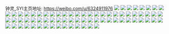 钟灵_SYI主页地址: https://weibo.com/u/6324911976 
![](https://wx4.sinaimg.cn/mw2000/006U2Gxily1h8wcukhauuj30u01400za.jpg) 
![](https://wx4.sinaimg.cn/mw2000/006U2Gxily1h8wctvivtyj30u00u0q8n.jpg) 
![](https://wx4.sinaimg.cn/mw2000/006U2Gxily1h8wctx733xj30u00u0qa3.jpg) 
![](https://wx4.sinaimg.cn/mw2000/006U2Gxily1h8wctv3ncmj30u00u0gqy.jpg) 
![](https://wx4.sinaimg.cn/mw2000/006U2Gxily1h8wctwek23j30u00u0q8t.jpg) 
![](https://wx4.sinaimg.cn/mw2000/006U2Gxily1h8wctxjcnqj30u00u0tek.jpg) 
![](https://wx4.sinaimg.cn/mw2000/006U2Gxily1h8wctwui2dj30u00u0agj.jpg) 
![](https://wx4.sinaimg.cn/mw2000/006U2Gxily1h8wctvs5d6j30u00u0tej.jpg) 
![](https://wx4.sinaimg.cn/mw2000/006U2Gxily1h8ubwe1osdj30u00u0426.jpg) 
![](https://wx4.sinaimg.cn/mw2000/006U2Gxily1h8ocw65ctpj318z0u0aev.jpg) 
![](https://wx4.sinaimg.cn/mw2000/006U2Gxily1h8ocw3t3x3j318z0u00ym.jpg) 
![](https://wx4.sinaimg.cn/mw2000/006U2Gxily1h8ocw7i97oj318z0u0wjh.jpg) 
![](https://wx4.sinaimg.cn/mw2000/006U2Gxily1h8ocw5hsq1j318z0u0n1r.jpg) 
![](https://wx4.sinaimg.cn/mw2000/006U2Gxily1h8ocw4tzo6j30u018z45x.jpg) 
![](https://wx4.sinaimg.cn/mw2000/006U2Gxily1h8ocw6vfhlj30u018z7ag.jpg) 
![](https://wx4.sinaimg.cn/mw2000/006U2Gxily1h8ney1n8aij30u00u0gok.jpg) 
![](https://wx4.sinaimg.cn/mw2000/006U2Gxily1h8ney27e2qj30u01000yx.jpg) 
![](https://wx4.sinaimg.cn/mw2000/006U2Gxily1h8ney3heoej30u0140wjk.jpg) 
![](https://wx4.sinaimg.cn/mw2000/006U2Gxily1h8nf1qn8m1j31400u07b6.jpg) 
![](https://wx4.sinaimg.cn/mw2000/006U2Gxily1h8f06aanb4j30u0198q9h.jpg) 
![](https://wx4.sinaimg.cn/mw2000/006U2Gxily1h8f06b1qboj30u01o0tjh.jpg) 
![](https://wx4.sinaimg.cn/mw2000/006U2Gxily1h8f06bpp7aj30u01hcdoj.jpg) 
![](https://wx4.sinaimg.cn/mw2000/006U2Gxily1h8f06c9xuhj30u01hctim.jpg) 
![](https://wx4.sinaimg.cn/mw2000/006U2Gxily1h83l8ug41rj30u00u0af6.jpg) 
![](https://wx4.sinaimg.cn/mw2000/006U2Gxily1h83l8uwtibj30u01hc7fm.jpg) 
![](https://wx4.sinaimg.cn/mw2000/006U2Gxily1h83l8vgdcfj30u00u0n0m.jpg) 
![](https://wx4.sinaimg.cn/mw2000/006U2Gxily1h81e8nsdv0j30u00hjq4e.jpg) 
![](https://wx4.sinaimg.cn/mw2000/006U2Gxily1h81e998ut8j30u00u0thi.jpg) 
![](https://wx4.sinaimg.cn/mw2000/006U2Gxily1h7s19gtm65j30u01hc7aa.jpg) 
![](https://wx4.sinaimg.cn/mw2000/006U2Gxily1h7s19h91y8j30u013yq7j.jpg) 
![](https://wx4.sinaimg.cn/mw2000/006U2Gxily1h7s1afn7usj30u01hcq9o.jpg) 
![](https://wx4.sinaimg.cn/mw2000/006U2Gxily1h7s19g7r4uj30u00vzdlj.jpg) 
![](https://wx4.sinaimg.cn/mw2000/006U2Gxily1h7s19ijpf7j30u013ygsc.jpg) 
![](https://wx4.sinaimg.cn/mw2000/006U2Gxily1h7s19hyoc5j30u013y118.jpg) 
![](https://wx4.sinaimg.cn/mw2000/006U2Gxily1h7s19k27dyj30u00u00yn.jpg) 
![](https://wx4.sinaimg.cn/mw2000/006U2Gxily1h7s1af4y4aj30u00u0jw9.jpg) 
![](https://wx4.sinaimg.cn/mw2000/006U2Gxily1h7s1aeovu0j30u00u0af4.jpg) 
![](https://wx4.sinaimg.cn/mw2000/006U2Gxily1h6r5dui26aj30u014711w.jpg) 
![](https://wx4.sinaimg.cn/mw2000/006U2Gxily1h6r5dvajtfj30u0140tbm.jpg) 
![](https://wx4.sinaimg.cn/mw2000/006U2Gxily1h6r5dvyujmj30u0140k0s.jpg) 
![](https://wx4.sinaimg.cn/mw2000/006U2Gxily1h6r5dwox0pj30u01407g7.jpg) 
![](https://wx4.sinaimg.cn/mw2000/006U2Gxily1h6r5dxqxhhj30u0140dr1.jpg) 
![](https://wx4.sinaimg.cn/mw2000/006U2Gxily1h6r5dypjllj30u014014n.jpg) 
![](https://wx4.sinaimg.cn/mw2000/006U2Gxily1h69n4mtfsjj30u013yq89.jpg) 
![](https://wx4.sinaimg.cn/mw2000/006U2Gxily1h69n4m4e4oj30u013ytg7.jpg) 
![](https://wx4.sinaimg.cn/mw2000/006U2Gxily1h69n4nfbcdj30u013ygss.jpg) 
![](https://wx4.sinaimg.cn/mw2000/006U2Gxily1h62i1pjj5jj30u0191teb.jpg) 
![](https://wx4.sinaimg.cn/mw2000/006U2Gxily1h62i1s6qhzj31910u0q7f.jpg) 
![](https://wx4.sinaimg.cn/mw2000/006U2Gxily1h62i1reeokj30sg11xad3.jpg) 
![](https://wx4.sinaimg.cn/mw2000/006U2Gxily1h62i1qkf1wj30sg11xzvl.jpg) 
![](https://wx4.sinaimg.cn/mw2000/006U2Gxily1h62i1te1uyj31900u0k29.jpg) 
![](https://wx4.sinaimg.cn/mw2000/006U2Gxily1h60ezvfgi4j30u013y0tt.jpg) 
![](https://wx4.sinaimg.cn/mw2000/006U2Gxily1h60ezvskdrj30u013yjx1.jpg) 
![](https://wx4.sinaimg.cn/mw2000/006U2Gxily1h60ezv22taj30u013y0xx.jpg) 
![](https://wx4.sinaimg.cn/mw2000/006U2Gxily1h3yteh59tcj30u01hdn54.jpg) 
![](https://wx4.sinaimg.cn/mw2000/006U2Gxily1h3ytefvfaxj30u00u0afe.jpg) 
![](https://wx4.sinaimg.cn/mw2000/006U2Gxily1h3ytehsgxjj30u01910za.jpg) 
![](https://wx4.sinaimg.cn/mw2000/006U2Gxily1h3yteggphwj30u00u045t.jpg) 
![](https://wx4.sinaimg.cn/mw2000/006U2Gxily1h3yteeo7v6j30u0140agj.jpg) 
![](https://wx4.sinaimg.cn/mw2000/006U2Gxily1h3zd94jycyj30u0140grj.jpg) 
![](https://wx4.sinaimg.cn/mw2000/006U2Gxily1h3yteilas0j30u0191thv.jpg) 
![](https://wx4.sinaimg.cn/mw2000/006U2Gxily1h3ytefbpf1j30u00u079y.jpg) 
![](https://wx4.sinaimg.cn/mw2000/006U2Gxily1h3ytej75vsj30u0191n4g.jpg) 
![](https://wx4.sinaimg.cn/mw2000/006U2Gxily1gzyuv4t987j30u013y47k.jpg) 
![](https://wx4.sinaimg.cn/mw2000/006U2Gxily1gvvgqk0cafj30u00u0gtj.jpg) 
![](https://wx4.sinaimg.cn/mw2000/006U2Gxily1gvvgql3i1hj30u00u0wm2.jpg) 
![](https://wx4.sinaimg.cn/mw2000/006U2Gxily1gvvgqm6s4yj30u0140n5l.jpg) 
![](https://wx4.sinaimg.cn/mw2000/006U2Gxily1gvvgqnc4khj30u0140agd.jpg) 
![](https://wx4.sinaimg.cn/mw2000/006U2Gxily1gvvgqqadugj30u0190gwg.jpg) 
![](https://wx4.sinaimg.cn/mw2000/006U2Gxily1gvvgqoli5lj30u0140k0w.jpg) 
![](https://wx4.sinaimg.cn/mw2000/006U2Gxily1gvvgqui8y0j30u014079x.jpg) 
![](https://wx4.sinaimg.cn/mw2000/006U2Gxily1gvvgqs1cenj31400u0k22.jpg) 
![](https://wx4.sinaimg.cn/mw2000/006U2Gxily1gvvgqthpetj31400u0dsg.jpg) 
